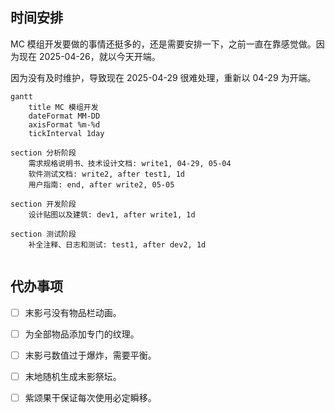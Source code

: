 ## 时间安排

MC 模组开发要做的事情还挺多的，还是需要安排一下，之前一直在靠感觉做。因为现在 2025-04-26，就以今天开端。

因为没有及时维护，导致现在 2025-04-29 很难处理，重新以 04-29 为开端。

```mermaid
gantt
	title MC 模组开发
	dateFormat MM-DD
	axisFormat %m-%d
	tickInterval 1day

section 分析阶段
	需求规格说明书、技术设计文档: write1, 04-29, 05-04
	软件测试文档: write2, after test1, 1d
	用户指南: end, after write2, 05-05
	
section 开发阶段
	设计贴图以及建筑: dev1, after write1, 1d

section 测试阶段
	补全注释、日志和测试: test1, after dev2, 1d
	
```

## 代办事项

- [ ] 末影弓没有物品栏动画。
- [ ] 为全部物品添加专门的纹理。
- [ ] 末影弓数值过于爆炸，需要平衡。
- [ ] 末地随机生成末影祭坛。
- [ ] 紫颂果干保证每次使用必定瞬移。

